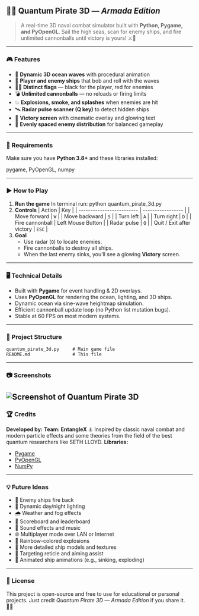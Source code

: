 ## 🏴‍☠️ Quantum Pirate 3D — *Armada Edition*
> A real-time 3D naval combat simulator built with **Python, Pygame, and PyOpenGL**.
> Sail the high seas, scan for enemy ships, and fire unlimited cannonballs until victory is yours! ⚔️🌊
-----------------------------------------------------------------------------------------------------------------
### 🎮 Features
* 🌊 **Dynamic 3D ocean waves** with procedural animation
* 🚢 **Player and enemy ships** that bob and roll with the waves
* 🏴‍☠️ **Distinct flags** — black for the player, red for enemies
* 💣 **Unlimited cannonballs** — no reloads or firing limits
* 💥 **Explosions, smoke, and splashes** when enemies are hit
* 🛰️ **Radar pulse scanner (Q key)** to detect hidden ships
* 🌟 **Victory screen** with cinematic overlay and glowing text
* 🧭 **Evenly spaced enemy distribution** for balanced gameplay
------------------------------------------------------------------------------------------------------------------
### 🧰 Requirements
Make sure you have **Python 3.8+** and these libraries installed:

pygame, PyOpenGL, numpy

-------------------------------------------------------------------------------------------------------------------
### ▶️ How to Play
1. **Run the game**
In terminal run:
   python quantum_pirate_3d.py
2. **Controls**
   | Action                    | Key               |
   | ------------------------- | ----------------- |
   | Move forward              | `W`               |
   | Move backward             | `S`               |
   | Turn left                 | `A`               |
   | Turn right                | `D`               |
   | Fire cannonball           | Left Mouse Button |
   | Radar pulse               | `Q`               |
   | Quit / Exit after victory | `ESC`             |
3. **Goal** 
   * Use radar (`Q`) to locate enemies.
   * Fire cannonballs to destroy all ships.
   * When the last enemy sinks, you’ll see a glowing **Victory** screen.
------------------------------------------------------------------------------------------------------------
### 🖥️ Technical Details
* Built with **Pygame** for event handling & 2D overlays.
* Uses **PyOpenGL** for rendering the ocean, lighting, and 3D ships.
* Dynamic ocean via sine-wave heightmap simulation.
* Efficient cannonball update loop (no Python list mutation bugs).
* Stable at 60 FPS on most modern systems.
---------------------------------------------------------------------------------------------
### 🧭 Project Structure
```
quantum_pirate_3d.py     # Main game file
README.md                # This file
```
-------------------------------------------------------------------------------------------------------------------------
### 📷 Screenshots
![Screenshot of Quantum Pirate 3D](screenshots/screenshot.png)
----------------------------------------------------------------------------------------------
### 🏆 Credits
**Developed by:** **Team: EntangleX** ⚓
Inspired by classic naval combat and modern particle effects and some theories from the field of the best quantum researchers like SETH LLOYD.
**Libraries:**
* [Pygame](https://www.pygame.org/)
* [PyOpenGL](http://pyopengl.sourceforge.net/)
* [NumPy](https://numpy.org/)
--------------------------------------------------------------------------------------
### 💡 Future Ideas
* 🤖 Enemy ships fire back
* 🌅 Dynamic day/night lighting
* 🌧️ Weather and fog effects
* 🧨 Scoreboard and leaderboard
* 🎵 Sound effects and music
* 🌐 Multiplayer mode over LAN or Internet
* 🌈 Rainbow-colored explosions
* 🌱 More detailed ship models and textures
* 🎯 Targeting reticle and aiming assist
* 🔄 Animated ship animations (e.g., sinking, exploding)
-----------------------------------------------------------------------------------------------------
### 📜 License
This project is open-source and free to use for educational or personal projects.
Just credit *Quantum Pirate 3D — Armada Edition* if you share it. 🏴‍☠️
